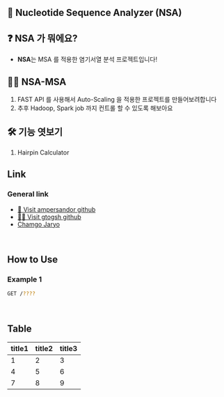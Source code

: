 
## 🙌 Nucleotide Sequence Analyzer (NSA)

## ❓ NSA 가 뭐에요?   
- **NSA**는 MSA 를 적용한 염기서열 분석 프로젝트입니다!

## 🙋‍♀️ NSA-MSA   
1. FAST API 를 사용해서 Auto-Scaling 을 적용한 프로젝트를 만들어보려합니다
2. 추후 Hadoop, Spark job 까지 컨트롤 할 수 있도록 해보아요 

## 🛠 기능 엿보기   

1. Hairpin Calculator
   
   
## Link   
### General link
- [🚗 Visit ampersandor github](https://github.com/ampersandor)   
- [🙋‍♂️ Visit gtogsh github](https://github.com/Hansanghwa)
- [ Chamgo Jaryo ](https://velog.io/@wjddn3711/FastAPI-Good-Practice)


   
<br>   
   
## How to Use  
   
### Example 1
```bash
GET /????
```

<br>   
   
## Table   


| title1 | title2 | title3 |
| --- | --- | --- |
| 1 | 2 | 3 |
| 4 | 5 | 6 |
| 7 | 8 | 9 |


<br>   

